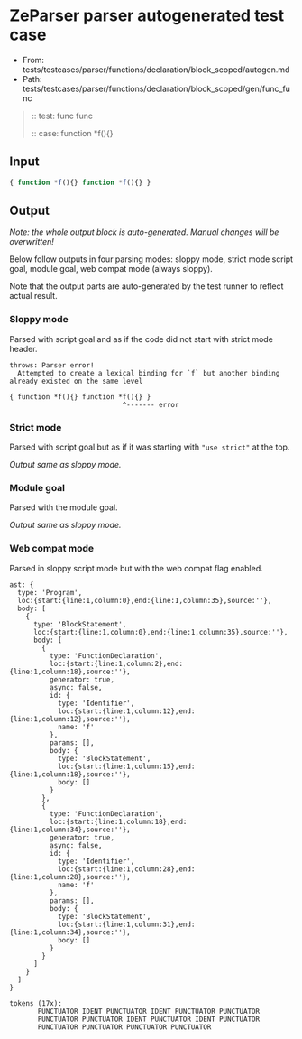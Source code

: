 # ZeParser parser autogenerated test case

- From: tests/testcases/parser/functions/declaration/block_scoped/autogen.md
- Path: tests/testcases/parser/functions/declaration/block_scoped/gen/func_func

> :: test: func func
>
> :: case: function *f(){}

## Input


`````js
{ function *f(){} function *f(){} }
`````

## Output

_Note: the whole output block is auto-generated. Manual changes will be overwritten!_

Below follow outputs in four parsing modes: sloppy mode, strict mode script goal, module goal, web compat mode (always sloppy).

Note that the output parts are auto-generated by the test runner to reflect actual result.

### Sloppy mode

Parsed with script goal and as if the code did not start with strict mode header.

`````
throws: Parser error!
  Attempted to create a lexical binding for `f` but another binding already existed on the same level

{ function *f(){} function *f(){} }
                            ^------- error
`````

### Strict mode

Parsed with script goal but as if it was starting with `"use strict"` at the top.

_Output same as sloppy mode._

### Module goal

Parsed with the module goal.

_Output same as sloppy mode._

### Web compat mode

Parsed in sloppy script mode but with the web compat flag enabled.

`````
ast: {
  type: 'Program',
  loc:{start:{line:1,column:0},end:{line:1,column:35},source:''},
  body: [
    {
      type: 'BlockStatement',
      loc:{start:{line:1,column:0},end:{line:1,column:35},source:''},
      body: [
        {
          type: 'FunctionDeclaration',
          loc:{start:{line:1,column:2},end:{line:1,column:18},source:''},
          generator: true,
          async: false,
          id: {
            type: 'Identifier',
            loc:{start:{line:1,column:12},end:{line:1,column:12},source:''},
            name: 'f'
          },
          params: [],
          body: {
            type: 'BlockStatement',
            loc:{start:{line:1,column:15},end:{line:1,column:18},source:''},
            body: []
          }
        },
        {
          type: 'FunctionDeclaration',
          loc:{start:{line:1,column:18},end:{line:1,column:34},source:''},
          generator: true,
          async: false,
          id: {
            type: 'Identifier',
            loc:{start:{line:1,column:28},end:{line:1,column:28},source:''},
            name: 'f'
          },
          params: [],
          body: {
            type: 'BlockStatement',
            loc:{start:{line:1,column:31},end:{line:1,column:34},source:''},
            body: []
          }
        }
      ]
    }
  ]
}

tokens (17x):
       PUNCTUATOR IDENT PUNCTUATOR IDENT PUNCTUATOR PUNCTUATOR
       PUNCTUATOR PUNCTUATOR IDENT PUNCTUATOR IDENT PUNCTUATOR
       PUNCTUATOR PUNCTUATOR PUNCTUATOR PUNCTUATOR
`````

